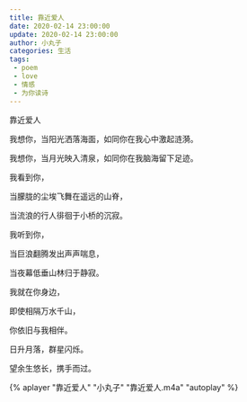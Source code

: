 ```yaml
---
title: 靠近爱人
date: 2020-02-14 23:00:00
update: 2020-02-14 23:00:00
author: 小丸子
categories: 生活
tags:
 - poem
 - love
 - 情感
 - 为你读诗
---
```


靠近爱人

我想你，当阳光洒落海面，如同你在我心中激起涟漪。

我想你，当月光映入清泉，如同你在我脑海留下足迹。

我看到你，

当朦胧的尘埃飞舞在遥远的山脊，

当流浪的行人徘徊于小桥的沉寂。

我听到你，

当巨浪翻腾发出声声喘息，

当夜幕低垂山林归于静寂。

我就在你身边，

即使相隔万水千山，

你依旧与我相伴。

日升月落，群星闪烁。

望余生悠长，携手而过。

{% aplayer "靠近爱人" "小丸子" "靠近爱人.m4a" "autoplay"  %}

<!-- {% aplayer "靠近爱人" "小丸子" "http://qiniu.aimiter.com/靠近爱人.m4a" "autoplay"  %} -->